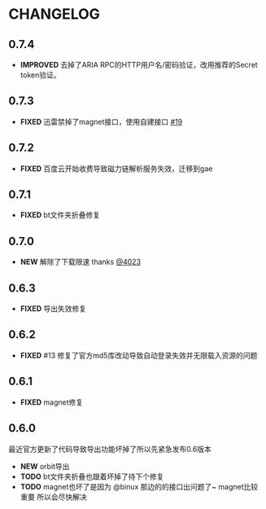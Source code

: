 # CHANGELOG


## 0.7.4
- **IMPROVED** 去掉了ARIA RPC的HTTP用户名/密码验证，改用推荐的Secret token验证。

## 0.7.3
- **FIXED** 迅雷禁掉了magnet接口，使用自建接口 [#19](https://github.com/rhyzx/xuanfeng-userscript/issues/19)

## 0.7.2
- **FIXED** 百度云开始收费导致磁力链解析服务失效，迁移到gae

## 0.7.1
- **FIXED** bt文件夹折叠修复

## 0.7.0
- **NEW** 解除了下载限速 thanks [@4023](https://userscripts.org/users/381599)

## 0.6.3
- **FIXED** 导出失效修复

## 0.6.2
- **FIXED** #13 修复了官方md5库改动导致自动登录失效并无限载入资源的问题

## 0.6.1
- **FIXED** magnet修复


## 0.6.0
最近官方更新了代码导致导出功能坏掉了所以先紧急发布0.6版本

- **NEW** orbit导出
- **TODO** bt文件夹折叠也跟着坏掉了待下个修复
- **TODO** magnet也坏了是因为 @binux 那边的的接口出问题了~ magnet比较重要 所以会尽快解决
